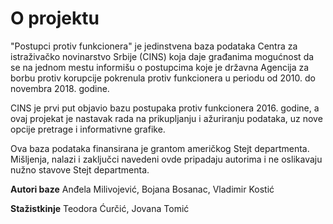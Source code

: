 # O projektu

"Postupci protiv funkcionera" je jedinstvena baza podataka Centra za istraživačko novinarstvo Srbije (CINS) koja daje građanima mogućnost da se na jednom mestu informišu o postupcima koje je državna Agencija za borbu protiv korupcije pokrenula protiv funkcionera u periodu od 2010. do novembra 2018. godine.


CINS je prvi put objavio bazu postupaka protiv funkcionera 2016. godine, a ovaj projekat je nastavak rada na prikupljanju i ažuriranju podataka, uz nove opcije pretrage i informativne grafike.


Ova baza podataka finansirana je grantom američkog Stejt departmenta. Mišljenja, nalazi i zaključci navedeni ovde pripadaju autorima i ne oslikavaju nužno stavove Stejt departmenta.


__Autori baze__ 
Anđela Milivojević, Bojana Bosanac, Vladimir Kostić


__Stažistkinje__ 
Teodora Ćurčić, Jovana Tomić